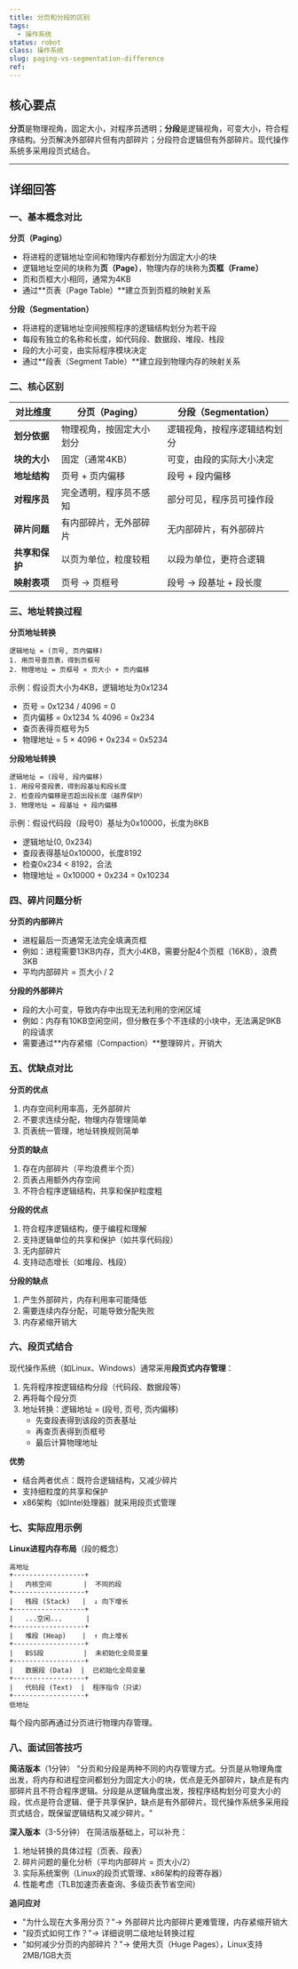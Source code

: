 ```yaml
---
title: 分页和分段的区别
tags:
  - 操作系统
status: robot
class: 操作系统
slug: paging-vs-segmentation-difference
ref:
---
```


## 核心要点

**分页**是物理视角，固定大小，对程序员透明；**分段**是逻辑视角，可变大小，符合程序结构。分页解决外部碎片但有内部碎片；分段符合逻辑但有外部碎片。现代操作系统多采用段页式结合。

---

## 详细回答

### 一、基本概念对比

**分页（Paging）**
- 将进程的逻辑地址空间和物理内存都划分为固定大小的块
- 逻辑地址空间的块称为**页（Page）**，物理内存的块称为**页框（Frame）**
- 页和页框大小相同，通常为4KB
- 通过**页表（Page Table）**建立页到页框的映射关系

**分段（Segmentation）**
- 将进程的逻辑地址空间按照程序的逻辑结构划分为若干段
- 每段有独立的名称和长度，如代码段、数据段、堆段、栈段
- 段的大小可变，由实际程序模块决定
- 通过**段表（Segment Table）**建立段到物理内存的映射关系

### 二、核心区别

| 对比维度 | 分页（Paging） | 分段（Segmentation） |
|---------|---------------|-------------------|
| **划分依据** | 物理视角，按固定大小划分 | 逻辑视角，按程序逻辑结构划分 |
| **块的大小** | 固定（通常4KB） | 可变，由段的实际大小决定 |
| **地址结构** | 页号 + 页内偏移 | 段号 + 段内偏移 |
| **对程序员** | 完全透明，程序员不感知 | 部分可见，程序员可操作段 |
| **碎片问题** | 有内部碎片，无外部碎片 | 无内部碎片，有外部碎片 |
| **共享和保护** | 以页为单位，粒度较粗 | 以段为单位，更符合逻辑 |
| **映射表项** | 页号 → 页框号 | 段号 → 段基址 + 段长度 |

### 三、地址转换过程

**分页地址转换**
```
逻辑地址 = (页号, 页内偏移)
1. 用页号查页表，得到页框号
2. 物理地址 = 页框号 × 页大小 + 页内偏移
```

示例：假设页大小为4KB，逻辑地址为0x1234
- 页号 = 0x1234 / 4096 = 0
- 页内偏移 = 0x1234 % 4096 = 0x234
- 查页表得页框号为5
- 物理地址 = 5 × 4096 + 0x234 = 0x5234

**分段地址转换**
```
逻辑地址 = (段号, 段内偏移)
1. 用段号查段表，得到段基址和段长度
2. 检查段内偏移是否超出段长度（越界保护）
3. 物理地址 = 段基址 + 段内偏移
```

示例：假设代码段（段号0）基址为0x10000，长度为8KB
- 逻辑地址(0, 0x234)
- 查段表得基址0x10000，长度8192
- 检查0x234 < 8192，合法
- 物理地址 = 0x10000 + 0x234 = 0x10234

### 四、碎片问题分析

**分页的内部碎片**
- 进程最后一页通常无法完全填满页框
- 例如：进程需要13KB内存，页大小4KB，需要分配4个页框（16KB），浪费3KB
- 平均内部碎片 = 页大小 / 2

**分段的外部碎片**
- 段的大小可变，导致内存中出现无法利用的空闲区域
- 例如：内存有10KB空闲空间，但分散在多个不连续的小块中，无法满足9KB的段请求
- 需要通过**内存紧缩（Compaction）**整理碎片，开销大

### 五、优缺点对比

**分页的优点**
1. 内存空间利用率高，无外部碎片
2. 不要求连续分配，物理内存管理简单
3. 页表统一管理，地址转换规则简单

**分页的缺点**
1. 存在内部碎片（平均浪费半个页）
2. 页表占用额外内存空间
3. 不符合程序逻辑结构，共享和保护粒度粗

**分段的优点**
1. 符合程序逻辑结构，便于编程和理解
2. 支持逻辑单位的共享和保护（如共享代码段）
3. 无内部碎片
4. 支持动态增长（如堆段、栈段）

**分段的缺点**
1. 产生外部碎片，内存利用率可能降低
2. 需要连续内存分配，可能导致分配失败
3. 内存紧缩开销大

### 六、段页式结合

现代操作系统（如Linux、Windows）通常采用**段页式内存管理**：
1. 先将程序按逻辑结构分段（代码段、数据段等）
2. 再将每个段分页
3. 地址转换：逻辑地址 = (段号, 页号, 页内偏移)
   - 先查段表得到该段的页表基址
   - 再查页表得到页框号
   - 最后计算物理地址

**优势**
- 结合两者优点：既符合逻辑结构，又减少碎片
- 支持细粒度的共享和保护
- x86架构（如Intel处理器）就采用段页式管理

### 七、实际应用示例

**Linux进程内存布局**（段的概念）
```
高地址
+------------------+
|   内核空间        |  不同的段
+------------------+
|   栈段 (Stack)   |  ↓ 向下增长
+------------------+
|   ...空闲...      |
+------------------+
|   堆段 (Heap)    |  ↑ 向上增长
+------------------+
|   BSS段          |  未初始化全局变量
+------------------+
|   数据段 (Data)  |  已初始化全局变量
+------------------+
|   代码段 (Text)  |  程序指令（只读）
+------------------+
低地址
```

每个段内部再通过分页进行物理内存管理。

### 八、面试回答技巧

**简洁版本**（1分钟）
"分页和分段是两种不同的内存管理方式。分页是从物理角度出发，将内存和进程空间都划分为固定大小的块，优点是无外部碎片，缺点是有内部碎片且不符合程序逻辑。分段是从逻辑角度出发，按程序结构划分可变大小的段，优点是符合逻辑、便于共享保护，缺点是有外部碎片。现代操作系统多采用段页式结合，既保留逻辑结构又减少碎片。"

**深入版本**（3-5分钟）
在简洁版基础上，可以补充：
1. 地址转换的具体过程（页表、段表）
2. 碎片问题的量化分析（平均内部碎片 = 页大小/2）
3. 实际系统案例（Linux的段页式管理、x86架构的段寄存器）
4. 性能考虑（TLB加速页表查询、多级页表节省空间）

**追问应对**
- "为什么现在大多用分页？"→ 外部碎片比内部碎片更难管理，内存紧缩开销大
- "段页式如何工作？"→ 详细说明二级地址转换过程
- "如何减少分页的内部碎片？"→ 使用大页（Huge Pages），Linux支持2MB/1GB大页
